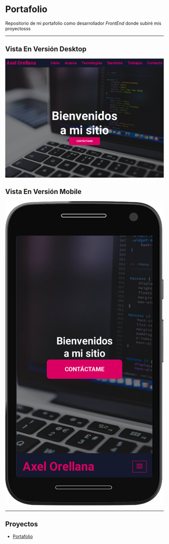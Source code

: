 # Portafolio

Repositorio de mi portafolio como desarrollador _FrontEnd_ donde subiré
mis proyectosss

---

## Vista En Versión Desktop

![Vista_En_Versión_Desktop](assets/design/desktop-design.jpg)

## Vista En Versión Mobile

![Vista_En_Versión_Mobile](assets/design/mobile-design.jpg)

---

## Proyectos

- [Portafolio](https://axe10rellana.netlify.app/)
